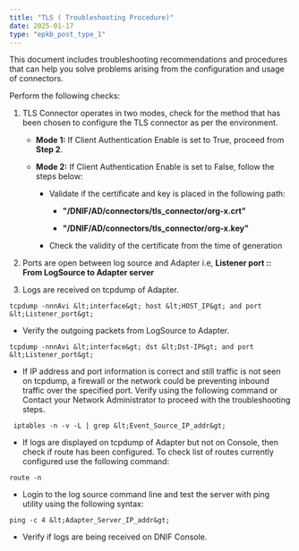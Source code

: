```yaml
---
title: "TLS ( Troubleshooting Procedure)"
date: 2025-01-17
type: "epkb_post_type_1"
---
```


This document includes troubleshooting recommendations and procedures that can help you solve problems arising from the configuration and usage of connectors.

Perform the following checks:

1. TLS Connector operates in two modes, check for the method that has been chosen to configure the TLS connector as per the environment.
    - **Mode 1:** If Client Authentication Enable is set to True, proceed from **Step 2**.
    
    - **Mode 2:** If Client Authentication Enable is set to False, follow the steps below:
        - Validate if the certificate and key is placed in the following path:
            - **"/DNIF/AD/connectors/tls_connector/org-x.crt"**
            
            - **"/DNIF/AD/connectors/tls_connector/org-x.key"**
        
        - Check the validity of the certificate from the time of generation

3. Ports are open between log source and Adapter i.e, **Listener port :: From LogSource to Adapter server**

5. Logs are received on tcpdump of Adapter.

```
tcpdump -nnnAvi &lt;interface&gt; host &lt;HOST_IP&gt; and port &lt;Listener_port&gt;
```

- Verify the outgoing packets from LogSource to Adapter.

```
tcpdump -nnnAvi &lt;interface&gt; dst &lt;Dst-IP&gt; and port &lt;Listener_port&gt;
```

- If IP address and port information is correct and still traffic is not seen on tcpdump, a firewall or the network could be preventing inbound traffic over the specified port. Verify using the following command or Contact your Network Administrator to proceed with the troubleshooting steps.

```
 iptables -n -v -L | grep &lt;Event_Source_IP_addr&gt;
```

- If logs are displayed on tcpdump of Adapter but not on Console, then check if route has been configured. To check list of routes currently configured use the following command:

```
route -n
```

- Login to the log source command line and test the server with ping utility using the following syntax:

```
ping -c 4 &lt;Adapter_Server_IP_addr&gt;
```

- Verify if logs are being received on DNIF Console.
